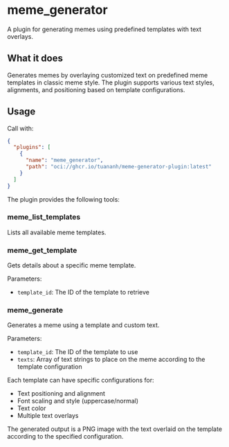# meme_generator

A plugin for generating memes using predefined templates with text overlays.

## What it does

Generates memes by overlaying customized text on predefined meme templates in classic meme style. The plugin supports various text styles, alignments, and positioning based on template configurations.

## Usage

Call with:
```json
{
  "plugins": [
    {
      "name": "meme_generator",
      "path": "oci://ghcr.io/tuananh/meme-generator-plugin:latest"
    }
  ]
}
```

The plugin provides the following tools:

### meme_list_templates
Lists all available meme templates.

### meme_get_template
Gets details about a specific meme template.

Parameters:
- `template_id`: The ID of the template to retrieve

### meme_generate
Generates a meme using a template and custom text.

Parameters:
- `template_id`: The ID of the template to use
- `texts`: Array of text strings to place on the meme according to the template configuration

Each template can have specific configurations for:
- Text positioning and alignment
- Font scaling and style (uppercase/normal)
- Text color
- Multiple text overlays

The generated output is a PNG image with the text overlaid on the template according to the specified configuration.